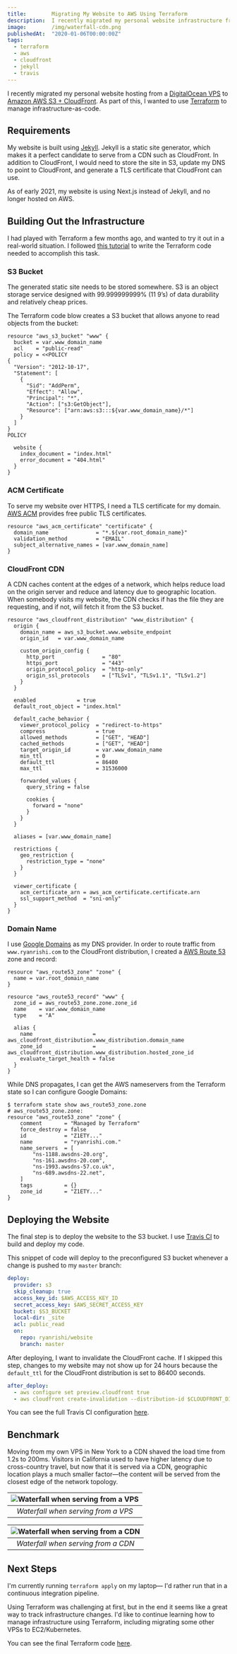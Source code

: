 ```yaml
---
title:        Migrating My Website to AWS Using Terraform
description:  I recently migrated my personal website infrastructure from a VPS to AWS S3 + CloudFront, with infrastructure managed by Terraform.
image:        /img/waterfall-cdn.png
publishedAt:  "2020-01-06T00:00:00Z"
tags:
  - terraform
  - aws
  - cloudfront
  - jekyll
  - travis
---
```


I recently migrated my personal website hosting from a [DigitalOcean VPS](https://www.digitalocean.com/products/droplets/) to [Amazon AWS S3 + CloudFront](https://aws.amazon.com/premiumsupport/knowledge-center/cloudfront-serve-static-website/). As part of this, I wanted to use [Terraform](https://www.terraform.io/) to manage infrastructure-as-code.

## Requirements
My website is built using [Jekyll](https://jekyllrb.com/). Jekyll is a static site generator, which makes it a perfect candidate to serve from a CDN such as CloudFront. In addition to CloudFront, I would need to store the site in S3, update my DNS to point to CloudFront, and generate a TLS certificate that CloudFront can use.

<Callout type="info">
  As of early 2021, my website is using Next.js instead of Jekyll, and no longer hosted on AWS.
</Callout>

## Building Out the Infrastructure
I had played with Terraform a few months ago, and wanted to try it out in a real-world situation. I followed [this tutorial](https://medium.com/runatlantis/hosting-our-static-site-over-ssl-with-s3-acm-cloudfront-and-terraform-513b799aec0f) to write the Terraform code needed to accomplish this task.

### S3 Bucket
The generated static site needs to be stored somewhere. S3 is an object storage service designed with 99.999999999% (11 9’s) of data durability and relatively cheap prices.

The Terraform code blow creates a S3 bucket that allows anyone to read objects from the bucket:
```hcl
resource "aws_s3_bucket" "www" {
  bucket = var.www_domain_name
  acl    = "public-read"
  policy = <<POLICY
{
  "Version": "2012-10-17",
  "Statement": [
    {
      "Sid": "AddPerm",
      "Effect": "Allow",
      "Principal": "*",
      "Action": ["s3:GetObject"],
      "Resource": ["arn:aws:s3:::${var.www_domain_name}/*"]
    }
  ]
}
POLICY

  website {
    index_document = "index.html"
    error_document = "404.html"
  }
}
```

### ACM Certificate
To serve my website over HTTPS, I need a TLS certificate for my domain. [AWS ACM](https://aws.amazon.com/certificate-manager/) provides free public TLS certificates.
```hcl
resource "aws_acm_certificate" "certificate" {
  domain_name               = "*.${var.root_domain_name}"
  validation_method         = "EMAIL"
  subject_alternative_names = [var.www_domain_name]
}
```

### CloudFront CDN
A CDN caches content at the edges of a network, which helps reduce load on the origin server and reduce and latency due to geographic location. When somebody visits my website, the CDN checks if has the file they are requesting, and if not, will fetch it from the S3 bucket.
```hcl
resource "aws_cloudfront_distribution" "www_distribution" {
  origin {
    domain_name = aws_s3_bucket.www.website_endpoint
    origin_id   = var.www_domain_name

    custom_origin_config {
      http_port               = "80"
      https_port              = "443"
      origin_protocol_policy  = "http-only"
      origin_ssl_protocols    = ["TLSv1", "TLSv1.1", "TLSv1.2"]
    }
  }

  enabled             = true
  default_root_object = "index.html"

  default_cache_behavior {
    viewer_protocol_policy  = "redirect-to-https"
    compress                = true
    allowed_methods         = ["GET", "HEAD"]
    cached_methods          = ["GET", "HEAD"]
    target_origin_id        = var.www_domain_name
    min_ttl                 = 0
    default_ttl             = 86400
    max_ttl                 = 31536000

    forwarded_values {
      query_string = false

      cookies {
        forward = "none"
      }
    }
  }

  aliases = [var.www_domain_name]

  restrictions {
    geo_restriction {
      restriction_type = "none"
    }
  }

  viewer_certificate {
    acm_certificate_arn = aws_acm_certificate.certificate.arn
    ssl_support_method  = "sni-only"
  }
}
```

### Domain Name
I use [Google Domains](https://domains.google/) as my DNS provider. In order to route traffic from `www.ryanrishi.com` to the CloudFront distribution, I created a [AWS Route 53](https://aws.amazon.com/route53/) zone and record:
```hcl
resource "aws_route53_zone" "zone" {
  name = var.root_domain_name
}

resource "aws_route53_record" "www" {
  zone_id = aws_route53_zone.zone.zone_id
  name    = var.www_domain_name
  type    = "A"

  alias {
    name                   = aws_cloudfront_distribution.www_distribution.domain_name
    zone_id                = aws_cloudfront_distribution.www_distribution.hosted_zone_id
    evaluate_target_health = false
  }
}
```

While DNS propagates, I can get the AWS nameservers from the Terraform state so I can configure Google Domains:
```hcl
$ terraform state show aws_route53_zone.zone
# aws_route53_zone.zone:
resource "aws_route53_zone" "zone" {
    comment       = "Managed by Terraform"
    force_destroy = false
    id            = "Z1ETY..."
    name          = "ryanrishi.com."
    name_servers  = [
        "ns-1188.awsdns-20.org",
        "ns-161.awsdns-20.com",
        "ns-1993.awsdns-57.co.uk",
        "ns-689.awsdns-22.net",
    ]
    tags          = {}
    zone_id       = "Z1ETY..."
}
```

## Deploying the Website
The final step is to deploy the website to the S3 bucket. I use [Travis CI](https://travis-ci.org/) to build and deploy my code.

This snippet of code will deploy to the preconfigured S3 bucket whenever a change is pushed to my `master` branch:
```yaml
deploy:
  provider: s3
  skip_cleanup: true
  access_key_id: $AWS_ACCESS_KEY_ID
  secret_access_key: $AWS_SECRET_ACCESS_KEY
  bucket: $S3_BUCKET
  local-dir: _site
  acl: public_read
  on:
    repo: ryanrishi/website
    branch: master
```

After deploying, I want to invalidate the CloudFront cache. If I skipped this step, changes to my website may not show up for 24 hours because the `default_ttl` for the CloudFront distribution is set to 86400 seconds.
```yaml
after_deploy:
  - aws configure set preview.cloudfront true
  - aws cloudfront create-invalidation --distribution-id $CLOUDFRONT_DISTRIBUTION_ID --paths "/*"
```

You can see the full Travis CI configuration [here](https://github.com/ryanrishi/website/commit/fcc70801ece6d09b494f6026476213696eb59e65#diff-354f30a63fb0907d4ad57269548329e3).

## Benchmark
Moving from my own VPS in New York to a CDN shaved the load time from 1.2s to 200ms. Visitors in California used to have higher latency due to cross-country travel, but now that it is served via a CDN, geographic location plays a much smaller factor&mdash;the content will be served from the closest edge of the network topology.

| ![Waterfall when serving from a VPS](/img/waterfall-vps.png "Waterfall when serving from a VPS") |
| :--: |
| _Waterfall when serving from a VPS_ |

| ![Waterfall when serving from a CDN](/img/waterfall-cdn.png "Waterfall when serving from a CDN") |
| :--: |
| _Waterfall when serving from a CDN_ |


## Next Steps
I'm currently running `terraform apply` on my laptop&mdash; I'd rather run that in a continuous integration pipeline.

Using Terraform was challenging at first, but in the end it seems like a great way to track infrastructure changes. I'd like to continue learning how to manage infrastructure using Terraform, including migrating some other VPSs to EC2/Kubernetes.

You can see the final Terraform code [here](https://github.com/ryanrishi/devops/tree/f858d1448d5105df3a231c91fc60882b82d4d05a).
